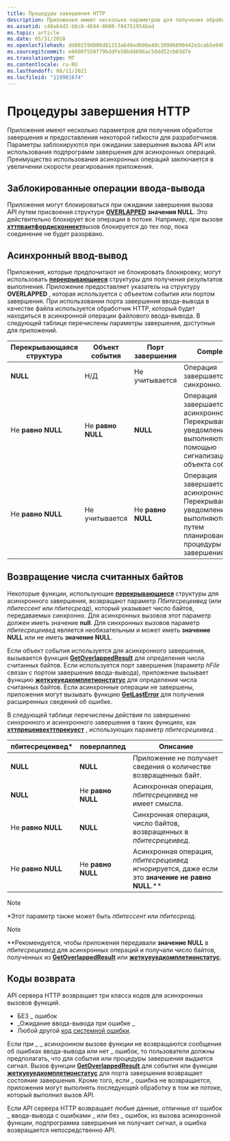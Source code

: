 ```yaml
---
title: Процедуры завершения HTTP
description: Приложения имеют несколько параметров для получения обработок завершения и предоставления некоторой гибкости для разработчиков.
ms.assetid: c48a64d2-b6c8-4694-8600-f84751954bad
ms.topic: article
ms.date: 05/31/2018
ms.openlocfilehash: dd80259d806d81153a649ad606e40c10986090442e3cab5e04bd864367441871
ms.sourcegitcommit: e6600f550f79bddfe58bd4696ac50dd52cb03d7e
ms.translationtype: MT
ms.contentlocale: ru-RU
ms.lasthandoff: 08/11/2021
ms.locfileid: "119981674"
---
```

# <a name="http-completion-routines"></a>Процедуры завершения HTTP

Приложения имеют несколько параметров для получения обработок завершения и предоставления некоторой гибкости для разработчиков. Параметры заблокируются при ожидании завершения вызова API или использования подпрограмм завершения для асинхронных операций. Преимущество использования асинхронных операций заключается в увеличении скорости реагирования приложения.

## <a name="blocked-io"></a>Заблокированные операции ввода-вывода

Приложения могут блокироваться при ожидании завершения вызова API путем присвоения структуре [**OVERLAPPED**](/windows/desktop/api/minwinbase/ns-minwinbase-overlapped) **значения NULL**. Это действительно блокирует все операции в потоке. Например, при вызове [**хттпваитфордисконнект**](/windows/desktop/api/Http/nf-http-httpwaitfordisconnect)вызов блокируется до тех пор, пока соединение не будет разорвано.

## <a name="asynchronous-io"></a>Асинхронный ввод-вывод

Приложения, которые предпочитают не блокировать блокировку, могут использовать [**перекрывающиеся**](/windows/desktop/api/minwinbase/ns-minwinbase-overlapped) структуры для получения результатов выполнения. Приложение предоставляет указатель на структуру **OVERLAPPED** , которая используется с объектом события или портом завершения. При использовании порта завершения ввода-вывода в качестве файла используется обработчик HTTP, который будет находиться в асинхронной операции файлового ввода-вывода. В следующей таблице перечислены параметры завершения, доступные для приложений.



| Перекрывающаяся структура | Объект события   | Порт завершения | Completion                                                                                                   |
|----------------------|----------------|-----------------|--------------------------------------------------------------------------------------------------------------|
| **NULL**             | Н/Д | Не учитывается         | Операция завершается синхронно.                                                                           |
| Не **равно NULL**         | Не **равно NULL**   | **NULL**        | Операция завершается асинхронно. Перекрывающиеся уведомления выполняются с помощью сигнализации объекта события.       |
| Не **равно NULL**         | Не учитывается        | Не **равно NULL**    | Операция завершается асинхронно. Перекрывающиеся уведомления выполняются путем планирования процедуры завершения. |



 

## <a name="returning-the-number-of-bytes-read"></a>Возвращение числа считанных байтов

Некоторые функции, использующие [**перекрывающиеся**](/windows/desktop/api/minwinbase/ns-minwinbase-overlapped) структуры для асинхронного завершения, возвращают параметр *Пбитесрецеивед* (или *пбитессент* или *пбитесреад*), который указывает число байтов, передаваемых синхронно. Для асинхронных вызовов этот параметр должен иметь значение **null**. Для синхронных вызовов параметр *пбитесрецеивед* является необязательным и может иметь **значение NULL** или не иметь **значение NULL**.

Если объект события используется для асинхронного завершения, вызывается функция [**GetOverlappedResult**](/windows/desktop/api/ioapiset/nf-ioapiset-getoverlappedresult) для определения числа считанных байтов. Если используется порт завершения (параметр *hFile* связан с портом завершения ввода-вывода), приложение вызывает функцию [**жеткуеуедкомплетионстатус**](/windows/desktop/api/ioapiset/nf-ioapiset-getqueuedcompletionstatus) для определения числа считанных байтов. Если асинхронные операции не завершены, приложения могут вызывать функцию [**GetLastError**](/windows/desktop/api/errhandlingapi/nf-errhandlingapi-getlasterror) для получения расширенных сведений об ошибке.

В следующей таблице перечислены действия по завершению синхронного и асинхронного завершения в таких функциях, как [**хттпрецеивехттпрекуест**](/windows/desktop/api/Http/nf-http-httpreceivehttprequest) , использующих параметр *пбитесрецеивед* .



| пбитесрецеивед\* | поверлаппед  | Описание                                                                             |
|------------------|--------------|-----------------------------------------------------------------------------------------|
| **NULL**         | **NULL**     | Приложение не получает сведения о количестве возвращенных байт.           |
| **NULL**         | Не **равно NULL** | Асинхронная операция, *пбитесрецеивед* не имеет смысла.                                |
| Не **равно NULL**     | **NULL**     | Синхронная операция, число байтов, возвращенных в *пбитесрецеивед*.                    |
| Не **равно NULL**     | Не **равно NULL** | Асинхронная операция, *пбитесрецеивед* игнорируется, даже если это **значение не равно NULL**.\*\* |



 

> [!Note]  
> \*Этот параметр также может быть *пбитессент* или *пбитесреад*.

 

> [!Note]  
> \*\*Рекомендуется, чтобы приложения передавали **значение NULL** в *пбитесрецеивед* для асинхронных операций и получали число байтов, полученных из [**GetOverlappedResult**](/windows/desktop/api/ioapiset/nf-ioapiset-getoverlappedresult) или [**жеткуеуедкомплетионстатус**](/windows/desktop/api/ioapiset/nf-ioapiset-getqueuedcompletionstatus).

 

## <a name="return-codes"></a>Коды возврата

API сервера HTTP возвращает три класса кодов для асинхронных вызовов функций.

-   БЕЗ \_ ошибок
-   \_Ожидание ввода-вывода при ошибке \_
-   Любой другой [код системной ошибки](/windows/desktop/Debug/system-error-codes).

Если при \_ \_ асинхронном вызове функции не возвращаются сообщения об ошибках ввода-вывода или нет \_ ошибок, то пользователи должны предполагать, что для события или процедуры завершения выдается сигнал. Вызов функции [**GetOverlappedResult**](/windows/desktop/api/ioapiset/nf-ioapiset-getoverlappedresult) для события или функции [**жеткуеуедкомплетионстатус**](/windows/desktop/api/ioapiset/nf-ioapiset-getqueuedcompletionstatus) для порта завершения возвращает состояние завершения. Кроме того, если \_ ошибка не возвращается, приложения могут выполнять последующей обработку в том же потоке, который выполнил вызов API.

Если API сервера HTTP возвращает любые данные, отличные от ошибок \_ ввода-вывода с ошибками \_ или без \_ ошибок, из вызова асинхронной функции, подпрограмма завершения не получает сигнал, а ошибка возвращается непосредственно API.

 

 